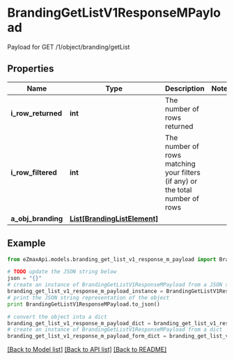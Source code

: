# BrandingGetListV1ResponseMPayload

Payload for GET /1/object/branding/getList

## Properties
Name | Type | Description | Notes
------------ | ------------- | ------------- | -------------
**i_row_returned** | **int** | The number of rows returned | 
**i_row_filtered** | **int** | The number of rows matching your filters (if any) or the total number of rows | 
**a_obj_branding** | [**List[BrandingListElement]**](BrandingListElement.md) |  | 

## Example

```python
from eZmaxApi.models.branding_get_list_v1_response_m_payload import BrandingGetListV1ResponseMPayload

# TODO update the JSON string below
json = "{}"
# create an instance of BrandingGetListV1ResponseMPayload from a JSON string
branding_get_list_v1_response_m_payload_instance = BrandingGetListV1ResponseMPayload.from_json(json)
# print the JSON string representation of the object
print BrandingGetListV1ResponseMPayload.to_json()

# convert the object into a dict
branding_get_list_v1_response_m_payload_dict = branding_get_list_v1_response_m_payload_instance.to_dict()
# create an instance of BrandingGetListV1ResponseMPayload from a dict
branding_get_list_v1_response_m_payload_form_dict = branding_get_list_v1_response_m_payload.from_dict(branding_get_list_v1_response_m_payload_dict)
```
[[Back to Model list]](../README.md#documentation-for-models) [[Back to API list]](../README.md#documentation-for-api-endpoints) [[Back to README]](../README.md)


